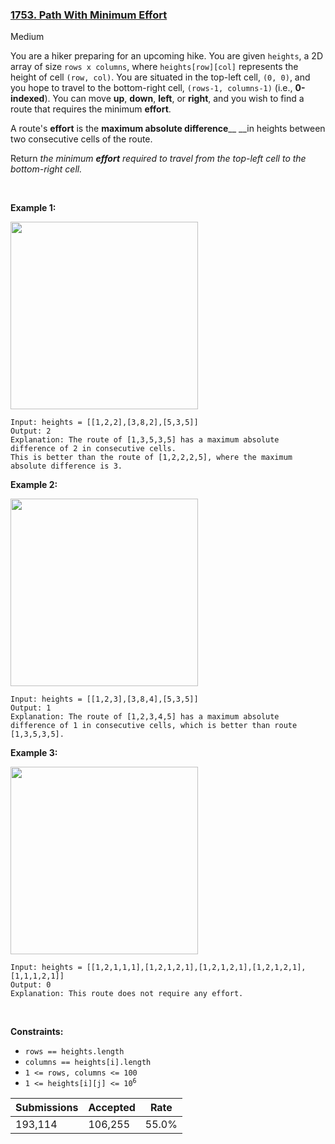 ### [1753. Path With Minimum Effort](https://leetcode.com/problems/path-with-minimum-effort/)

Medium

You are a hiker preparing for an upcoming hike. You are given `` heights ``, a 2D array of size `` rows x columns ``, where `` heights[row][col] `` represents the height of cell `` (row, col) ``. You are situated in the top-left cell, `` (0, 0) ``, and you hope to travel to the bottom-right cell, `` (rows-1, columns-1) `` (i.e., __0-indexed__). You can move __up__, __down__, __left__, or __right__, and you wish to find a route that requires the minimum __effort__.

A route's __effort__ is the __maximum absolute difference____ __in heights between two consecutive cells of the route.

Return _the minimum __effort__ required to travel from the top-left cell to the bottom-right cell._

 

__Example 1:__

<img alt="" src="https://assets.leetcode.com/uploads/2020/10/04/ex1.png" style="width: 300px; height: 300px;"/>

```
Input: heights = [[1,2,2],[3,8,2],[5,3,5]]
Output: 2
Explanation: The route of [1,3,5,3,5] has a maximum absolute difference of 2 in consecutive cells.
This is better than the route of [1,2,2,2,5], where the maximum absolute difference is 3.
```

__Example 2:__

<img alt="" src="https://assets.leetcode.com/uploads/2020/10/04/ex2.png" style="width: 300px; height: 300px;"/>

```
Input: heights = [[1,2,3],[3,8,4],[5,3,5]]
Output: 1
Explanation: The route of [1,2,3,4,5] has a maximum absolute difference of 1 in consecutive cells, which is better than route [1,3,5,3,5].
```

__Example 3:__

<img alt="" src="https://assets.leetcode.com/uploads/2020/10/04/ex3.png" style="width: 300px; height: 300px;"/>

```
Input: heights = [[1,2,1,1,1],[1,2,1,2,1],[1,2,1,2,1],[1,2,1,2,1],[1,1,1,2,1]]
Output: 0
Explanation: This route does not require any effort.
```

 

__Constraints:__

*   `` rows == heights.length ``
*   `` columns == heights[i].length ``
*   `` 1 <= rows, columns <= 100 ``
*   <code>1 <= heights[i][j] <= 10<sup>6</sup></code>

| Submissions    | Accepted     | Rate   |
| -------------- | ------------ | ------ |
| 193,114 | 106,255 | 55.0% |